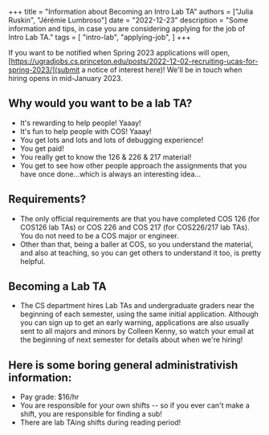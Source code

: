 +++
title = "Information about Becoming an Intro Lab TA"
authors = ["Julia Ruskin", "Jérémie Lumbroso"]
date = "2022-12-23"
description = "Some information and tips, in case you are considering applying for the job of Intro Lab TA."
tags = [
    "intro-lab",
    "applying-job",
]
+++

If you want to be notified when Spring 2023 applications will open, [https://ugradjobs.cs.princeton.edu/posts/2022-12-02-recruiting-ucas-for-spring-2023/](submit a notice of interest here)! We'll be in touch when hiring opens in mid-January 2023.

## Why would you want to be a lab TA?

- It's rewarding to help people! Yaaay!
- It's fun to help people with COS! Yaaay!
- You get lots and lots and lots of debugging experience!
- You get paid!
- You really get to know the 126 & 226 & 217 material!
- You get to see how other people approach the assignments that you have once done...which is always an interesting idea...

## Requirements?

- The only official requirements are that you have completed COS 126 (for COS126 lab TAs) or COS 226 and COS 217 (for COS226/217 lab TAs). You do not need to be a COS major or engineer.
- Other than that, being a baller at COS, so you understand the material, and also at teaching, so you can get others to understand it too, is pretty helpful.

## Becoming a Lab TA

- The CS department hires Lab TAs and undergraduate graders near the beginning of each semester, using the same initial application. Although you can sign up to get an early warning, applications are also usually sent to all majors and minors by Colleen Kenny, so watch your email at the beginning of next semester for details about when we're hiring!

## Here is some boring general administrativish information:

- Pay grade: $16/hr
- You are responsible for your own shifts -- so if you ever can't make a shift, you are responsible for finding a sub!
- There are lab TAing shifts during reading period!
